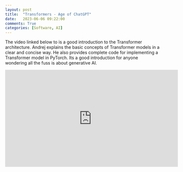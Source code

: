 ```yaml
---
layout: post
title:  "Transformers - Age of ChatGPT"
date:   2023-06-06 09:22:00
comments: True
categories: [Software, AI]
---
```


The video linked below to is a good introduction to the Transformer architecture. Andrej explains the basic concepts of Transformer models in a clear and concise way. He also provides complete code for implementing a Transformer model in PyTorch. Its a good introduction for anyone wondering all the fuss is about generative AI.

<iframe width="560" height="315" src="https://www.youtube.com/embed/kCc8FmEb1nY" title="YouTube video player" frameborder="0" allow="accelerometer; autoplay; clipboard-write; encrypted-media; gyroscope; picture-in-picture; web-share" allowfullscreen></iframe>